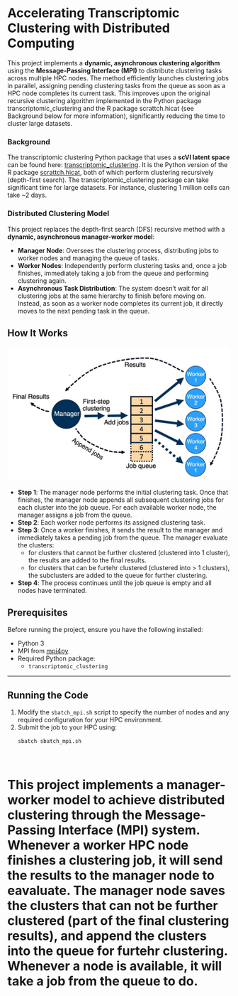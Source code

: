 # Accelerating Transcriptomic Clustering with Distributed Computing

This project implements a **dynamic, asynchronous clustering algorithm** using the **Message-Passing Interface (MPI)** to distribute clustering tasks across multiple HPC nodes. The method efficiently launches clustering jobs in parallel, assigning pending clustering tasks from the queue as soon as a HPC node completes its current task. This improves upon the original recursive clustering algorithm implemented in the Python package transcriptomic_clustering and the R package scrattch.hicat (see Background below for more information), significantly reducing the time to cluster large datasets.

### Background
The transcriptomic clustering Python package that uses a **scVI latent space** can be found here: [transcriptomic_clustering](https://github.com/AllenInstitute/transcriptomic_clustering/tree/hmba/tc_latent). It is the Python version of the R package [scrattch.hicat](https://github.com/AllenInstitute/scrattch.hicat), both of which perform clustering recursively (depth-first search). The transcriptomic_clustering package can take significant time for large datasets. For instance, clustering 1 million cells can take ~2 days.

### Distributed Clustering Model
This project replaces the depth-first search (DFS) recursive method with a **dynamic, asynchronous manager-worker model**:
- **Manager Node**: Oversees the clustering process, distributing jobs to worker nodes and managing the queue of tasks.
- **Worker Nodes**: Independently perform clustering tasks and, once a job finishes, immediately taking a job from the queue and performing clustering again.
- **Asynchronous Task Distribution**: The system doesn’t wait for all clustering jobs at the same hierarchy to finish before moving on. Instead, as soon as a worker node completes its current job, it directly moves to the next pending task in the queue.

## How It Works

![Process Illustration](images/mpiTC.jpeg)

- **Step 1**: The manager node performs the initial clustering task. Once that finishes, the manager node appends all subsequent clustering jobs for each cluster into the job queue. For each available worker node, the manager assigns a job from the queue.
- **Step 2**: Each worker node performs its assigned clustering task.
- **Step 3**: Once a worker finishes, it sends the result to the manager and immediately takes a pending job from the queue. The manager evaluate the clusters:
  - for clusters that cannot be further clustered (clustered into 1 cluster), the results are added to the final results.
  - for clusters that can be furtehr clustered (clustered into > 1 clusters), the subclusters are added to the queue for further clustering.
- **Step 4**: The process continues until the job queue is empty and all nodes have terminated.

## Prerequisites

Before running the project, ensure you have the following installed:
- Python 3
- MPI from [mpi4py](https://mpi4py.readthedocs.io/en/stable/mpi4py.html)
- Required Python package:
  - `transcriptomic_clustering`

---

## Running the Code

1. Modify the `sbatch_mpi.sh` script to specify the number of nodes and any required configuration for your HPC environment.
2. Submit the job to your HPC using:
   ```bash
   sbatch sbatch_mpi.sh




This project implements a manager-worker model to achieve distributed clustering through the Message-Passing Interface (MPI) system. Whenever a worker HPC node finishes a clustering job, it will send the results to the manager node to eavaluate. The manager node saves the clusters that can not be further clustered (part of the final clustering results), and append the clusters into the queue for furtehr clustering. Whenever a node is available, it will take a job from the queue to do. 
=

